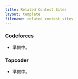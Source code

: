 ```yaml
---
title: Related Contest Sites
layout: template
filename: related_contest_sites
---
```


<!-- START doctoc -->
<!-- END doctoc -->

### Codeforces

+ 準備中。

### Topcoder

+ 準備中。
